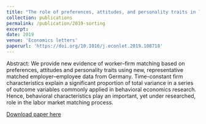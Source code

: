 ```yaml
---
title: "The role of preferences, attitudes, and personality traits in labor market matching"
collection: publications
permalink: /publication/2019-sorting
excerpt: 
date: 2019
venue: 'Economics letters'
paperurl: 'https://doi.org/10.1016/j.econlet.2019.108718'
---
```

Abstract: We provide new evidence of worker–firm matching based on preferences, attitudes and personality traits using new, representative matched employer–employee data from Germany. Time-constant firm characteristics explain a significant proportion of total variance in a series of outcome variables commonly applied in behavioral economics research. Hence, behavioral characteristics play an important, yet under researched, role in the labor market matching process.

[Download paper here](https://www.econstor.eu/bitstream/10419/204577/1/1677905905.pdf)
